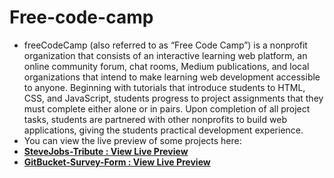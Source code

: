 # Free-code-camp
* freeCodeCamp (also referred to as “Free Code Camp”) is a nonprofit organization that consists of an interactive learning web platform, an online community forum, chat rooms, Medium publications, and local organizations that intend to make learning web development accessible to anyone. Beginning with tutorials that introduce students to HTML, CSS, and JavaScript, students progress to project assignments that they must complete either alone or in pairs. Upon completion of all project tasks, students are partnered with other nonprofits to build web applications, giving the students practical development experience.
* You can view the live preview of some projects here:
* **[SteveJobs-Tribute : View Live Preview](https://amanovishnu.github.io/Free-Code-Camp/Steve-Jobs-Tribute/index.html)**
* **[GitBucket-Survey-Form : View Live Preview](https://amanovishnu.github.io/Free-Code-Camp/Feedback-Form/index.html)**
